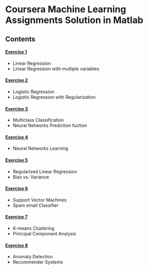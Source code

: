 # Coursera Machine Learning Assignments Solution in Matlab

## Contents
#### [Exercise 1](https://github.com/helloangus/coursera-Machine-Learning/tree/master/machine-learning-ex1)
* Linear Regression
* Linear Regression with multiple variables
#### [Exercise 2](https://github.com/helloangus/coursera-Machine-Learning/tree/master/machine-learning-ex2)
* Logistic Regression
* Logistic Regression with Regularization
#### [Exercise 3](https://github.com/helloangus/coursera-Machine-Learning/tree/master/machine-learning-ex3)
* Multiclass Classification
* Neural Networks Prediction fuction
#### [Exercise 4](https://github.com/helloangus/coursera-Machine-Learning/tree/master/machine-learning-ex4)
* Neural Networks Learning
#### [Exercise 5](https://github.com/helloangus/coursera-Machine-Learning/tree/master/machine-learning-ex5)
* Regularized Linear Regression
* Bias vs. Variance
#### [Exercise 6](https://github.com/helloangus/coursera-Machine-Learning/tree/master/machine-learning-ex6)
* Support Vector Machines
* Spam email Classifier
#### [Exercise 7](https://github.com/helloangus/coursera-Machine-Learning/tree/master/machine-learning-ex7)
* K-means Clustering
* Principal Component Analysis
#### [Exercise 8](https://github.com/helloangus/coursera-Machine-Learning/tree/master/machine-learning-ex8)
* Anomaly Detection
* Recommender Systems
